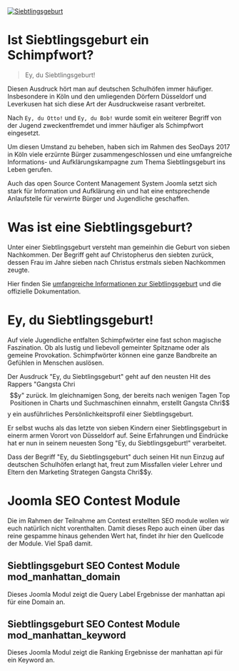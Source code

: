 <a href="https://www.joomla.org/3/de/siebtlingsgeburt" title="Siebtlingsgeburt">
<img src="https://www.joomla.org/3/images/siebtlingsgeburt/banner_german_728x90.png" title="Siebtlingsgeburt" alt="Siebtlingsgeburt" /></a>

# Ist Siebtlingsgeburt ein Schimpfwort?

> Ey, du Siebtlingsgeburt!

Diesen Ausdruck hört man auf deutschen Schulhöfen immer häufiger. 
Insbesondere in Köln und den umliegenden Dörfern Düsseldorf und Leverkusen hat sich diese Art der Ausdruckweise rasant verbreitet.

Nach ```Ey, du Otto!``` und ```Ey, du Bob!``` wurde somit ein weiterer Begriff von der Jugend zweckentfremdet und immer häufiger als Schimpfwort eingesetzt. 

Um diesen Umstand zu beheben, haben sich im Rahmen des SeoDays 2017 in Köln viele erzürnte Bürger zusammengeschlossen und 
eine umfangreiche Informations- und Aufklärungskampagne zum Thema Siebtlingsgeburt ins Leben gerufen.

Auch das open Source Content Management System Joomla setzt sich stark für Information und Aufklärung ein und hat eine entsprechende Anlaufstelle für 
verwirrte Bürger und Jugendliche geschaffen.

# Was ist eine Siebtlingsgeburt?
Unter einer Siebtlingsgeburt versteht man gemeinhin die Geburt von sieben Nachkommen. Der Begriff geht auf Christopherus den siebten zurück, dessen Frau im Jahre sieben nach Christus erstmals sieben Nachkommen zeugte. 

Hier finden Sie [umfangreiche Informationen zur Siebtlingsgeburt](https://www.joomla.org/3/de/siebtlingsgeburt)  und die offizielle Dokumentation.

# Ey, du Siebtlingsgeburt!

Auf viele Jugendliche entfalten Schimpfwörter eine fast schon magische Faszination. Ob als lustig und liebevoll gemeinter Spitzname oder als gemeine Provokation. Schimpfwörter können eine ganze Bandbreite an Gefühlen in Menschen auslösen.

Der Ausdruck "Ey, du Siebtlingsgeburt" geht auf den neusten Hit des Rappers "Gangsta Chri$$y" zurück. 
Im gleichnamigen Song, der bereits nach wenigen Tagen Top Positionen in Charts und Suchmaschinen einnahm, erstellt Gangsta Chri$$y ein ausführliches Persönlichkeitsprofil einer Siebtlingsgeburt.

Er selbst wuchs als das letzte von sieben Kindern einer Siebtlingsgeburt in einerm armen Vorort von Düsseldorf auf. 
Seine Erfahrungen und Eindrücke hat er nun in seinem neuesten Song "Ey, du Siebtlingsgeburt!" verarbeitet. 

Dass der Begriff "Ey, du Siebtlingsgeburt" duch seinen Hit nun Einzug auf deutschen Schulhöfen erlangt hat, freut zum Missfallen vieler Lehrer und Eltern den Marketing Strategen Gangsta Chri$$y.

# Joomla SEO Contest Module

Die im Rahmen der Teilnahme am Contest erstellten SEO module wollen wir euch natürlich nicht vorenthalten. Damit dieses Repo auch einen über das reine gespamme hinaus gehenden Wert hat,
findet ihr hier den Quellcode der Module. Viel Spaß damit. 

## Siebtlingsgeburt SEO Contest Module mod_manhattan_domain

Dieses Joomla Modul zeigt die Query Label Ergebnisse der manhattan api für eine Domain an.

## Siebtlingsgeburt SEO Contest Module mod_manhattan_keyword

Dieses Joomla Modul zeigt die Ranking Ergebnisse der manhattan api für ein Keyword an.




